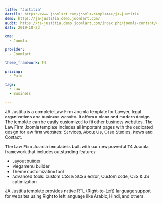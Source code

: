 ```yaml
---
title: "Justitia"
details: https://www.joomlart.com/joomla/templates/ja-justitia
demo: https://ja-justitia.demo.joomlart.com/
audit: https://ja-justitia.demo.joomlart.com/index.php/joomla-content/category-blog
date: 2019-10-23

cms: 
  - Joomla

provider:
  - Joomlart

theme_framework: T4

pricing:
  - Paid

tags:
  - Law
  - Business

---
```


JA Justitia is a complete Law Firm Joomla template for Lawyer, legal organizations and business website. It offers a clean and modern design. The template can be easily customized to fit other business websites. The Law Firm Joomla template includes all important pages with the dedicated design for law firm websites: Services, About Us, Case Studies, News and Contact.

The Law Firm Joomla template is built with our new powerful T4 Joomla framework that includes outstanding features:

* Layout builder
* Megamenu builder
* Theme customization tool
* Advanced tools: custom CSS & SCSS editor, Custom code, CSS & JS optimization

JA Justitia template provides native RTL (Right-to-Left) language support for websites using Right to left language like Arabic, Hindi, and others.